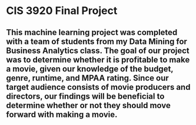 # CIS 3920 Final Project

## This machine learning project was completed with a team of students from my Data Mining for Business Analytics class. The goal of our project was to determine whether it is profitable to make a movie, given our knowledge of the budget, genre, runtime, and MPAA rating. Since our target audience consists of movie producers and directors, our findings will be beneficial to determine whether or not they should move forward with making a movie. 
